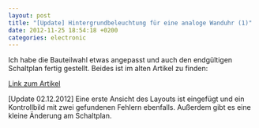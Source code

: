 ```yaml
---
layout: post
title: "[Update] Hintergrundbeleuchtung für eine analoge Wanduhr (1)"
date: 2012-11-25 18:54:18 +0200
categories: electronic
---
```

Ich habe die Bauteilwahl etwas angepasst und auch den endgültigen Schaltplan fertig gestellt. Beides ist im alten Artikel zu finden:

[Link zum Artikel](/2012/11/22/hintergrundbeleuchtung-fur-eine-analoge-wanduhr/)

[Update 02.12.2012] Eine erste Ansicht des Layouts ist eingefügt und ein Kontrollbild mit zwei gefundenen Fehlern ebenfalls. Außerdem gibt es eine kleine Änderung am Schaltplan.